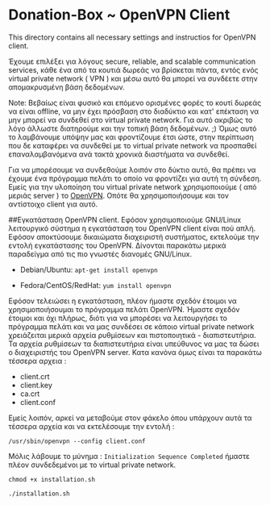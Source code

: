 # Donation-Box ~ OpenVPN Client

This directory contains all necessary settings and instructios for OpenVPN client.

Έχουμε επιλέξει για λόγους secure, reliable, and scalable communication services, κάθε ένα από τα κουτιά δωρεάς να βρίσκεται πάντα, εντός ενός virtual private network ( VPN ) και μέσω αυτό θα μπορεί να συνδέετε στην απομακρυσμένη βάση δεδομένων.

Note: Βεβαίως είναι φυσικό και επόμενο ορισμένες φορές το κουτί δωρεάς να είναι offline, να μην έχει πρόσβαση στο διαδύκτιο και κατ' επέκταση να μην μπορεί να συνδεθεί στο virtual private network. Για αυτό ακριβώς το λόγο άλλωστε διατηρούμε και την τοπική βάση δεδομένων. ;)
Όμως αυτό το λαμβάνουμε υπόψην μας και φροντίζουμε έτσι ώστε, στην περίπτωση που δε καταφέρει να συνδεθεί με το virtual private network να προσπαθεί επαναλαμβανόμενα ανά τακτά χρονικά διαστήματα να συνδεθεί.

Για να μπορέσουμε να συνδεθούμε λοιπόν στο δύκτιο αυτό, θα πρέπει να έχουμε ένα πρόγραμμα πελάτι το οποίο να φροντίζει για αυτή τη σύνδεση. Εμείς για την υλοποίηση του virtual private network χρησιμοποιούμε ( από μεριάς server ) το [OpenVPN](https://openvpn.net/index.php/open-source.html). Οπότε θα χρησιμοποιήσουμε και τον αντίστοιχο client για αυτό.

##Εγκατάσταση OpenVPN client.
Εφόσον χρησιμοποιούμε GNU/Linux λειτουργικό σύστημα η εγκατάσταση του OpenVPN client είναι πού απλή. Εφόσον αποκτύσουμε δικαιώματα διαχειριστή συστήματος, εκτελούμε την εντολή εγκατάστασης του OpenVPN. Δίνονται παρακάτω μερικά παραδείγμα από τις πιο γνωστές διανομές GNU/Linux.

- Debian/Ubuntu:
`apt-get install openvpn`

- Fedora/CentOS/RedHat:
`yum install openvpn`


Εφόσον τελειώσει η εγκατάσταση, πλέον ήμαστε σχεδόν έτοιμοι να χρησιμοποιήσουμαι το πρόγραμμα πελάτι OpenVPN.
Ήμαστε σχεδόν έτοιμοι και όχι πλήρως, διότι για να μπορέσει να λειτουργήσει το πρόγραμμα πελάτι και να μας συνδέσει σε κάποιο virtual private network χρειάζειται μερικά αρχεία ρυθμίσεων και πιστοποιητικά - διαπιστευτήρια. Τα αρχεία ρυθμίσεων τα διαπιστευτήρια είναι υπεύθυνος να μας τα δώσει ο διαχειριστής του OpenVPN server.
Κατα κανόνα όμως είναι τα παρακάτω τέσσερα αρχεια :
- client.crt
- client.key
- ca.crt
- client.conf

Εμείς λοιπόν, αρκεί να μεταβούμε στον φάκελο όπου υπάρχουν αυτά τα τέσσερα αρχεία και να εκτελέσουμε την εντολή :

`/usr/sbin/openvpn --config client.conf`

Μόλις λάβουμε το μύνημα : `Initialization Sequence Completed` ήμαστε πλέον συνδεδεμένοι με το virtual private network.




`chmod +x installation.sh`

`./installation.sh`
